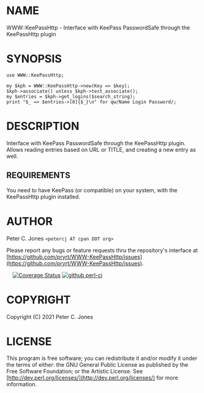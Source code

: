 # NAME

WWW::KeePassHttp - Interface with KeePass PasswordSafe through the KeePassHttp plugin

# SYNOPSIS

    use WWW::KeePassHttp;

    my $kph = WWW::KeePassHttp->new(Key => $key);
    $kph->associate() unless $kph->test_associate();
    my $entries = $kph->get_logins($search_string);
    print "$_ => $entries->[0]{$_}\n" for qw/Name Login Password/;

# DESCRIPTION

Interface with KeePass PasswordSafe through the KeePassHttp plugin.  Allows reading entries based on URL or TITLE, and creating a new entry as well.

## REQUIREMENTS

You need to have KeePass (or compatible) on your system, with the KeePassHttp plugin installed.

# AUTHOR

Peter C. Jones `<petercj AT cpan DOT org>`

Please report any bugs or feature requests
thru the repository's interface at [https://github.com/pryrt/WWW-KeePassHttp/issues](https://github.com/pryrt/WWW-KeePassHttp/issues).

<div>
    <a href="https://metacpan.org/pod/WWW::KeePassHttp"><img src="https://img.shields.io/cpan/v/WWW-KeePassHttp.svg?colorB=00CC00" alt="" title="metacpan"></a>
    <a href="https://matrix.cpantesters.org/?dist=WWW-KeePassHttp"><img src="https://cpants.cpanauthors.org/dist/WWW-KeePassHttp.png" alt="" title="cpan testers"></a>
    <a href="https://github.com/pryrt/WWW-KeePassHttp/releases"><img src="https://img.shields.io/github/release/pryrt/WWW-KeePassHttp.svg" alt="" title="github release"></a>
    <a href="https://github.com/pryrt/WWW-KeePassHttp/issues"><img src="https://img.shields.io/github/issues/pryrt/WWW-KeePassHttp.svg" alt="" title="issues"></a>
    <a href="https://coveralls.io/github/pryrt/WWW-KeePassHttp?branch=main"><img src="https://coveralls.io/repos/github/pryrt/WWW-KeePassHttp/badge.svg?branch=main" alt="Coverage Status" /></a>
    <a href="https://github.com/pryrt/WWW-KeePassHttp/actions/"><img src="https://github.com/pryrt/WWW-KeePassHttp/actions/workflows/perl-ci.yml/badge.svg" alt="github perl-ci"></a>
</div>

# COPYRIGHT

Copyright (C) 2021 Peter C. Jones

# LICENSE

This program is free software; you can redistribute it and/or modify it
under the terms of either: the GNU General Public License as published
by the Free Software Foundation; or the Artistic License.
See [http://dev.perl.org/licenses/](http://dev.perl.org/licenses/) for more information.
